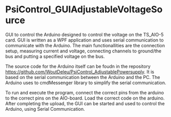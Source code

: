 # PsiControl_GUIAdjustableVoltageSource
GUI to control the Arduino designed to control the voltage on the TS_AIO-5 card. GUI is written as a WPF application and uses serial communication to communicate with the Arduino.
The main functionallities are the connection setup, measuring current and voltage, connecting channels to ground/the bus and putting a specified voltage on the bus.

The source code for the Arduino itself can be foudn in the repository https://github.com/WoutDeleu/PsiControl_AdjustablePowersupply. It is based on the serial communication between the Arduino and the PC. The Arduino uses to cmdMessenger library to simplify the serial communication.

To run and execute the program, connect the correct pins from the arduino to the correct pins on the AIO-board. Load the correct code on the arduino. After completing the upload, the GUI can be started and used to control the Arduino, using Serial Communication.
